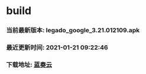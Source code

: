 # build

### 当前最新版本: legado_google_3.21.012109.apk
### 最近更新时间: 2021-01-21 09:22:46
### 下载地址: [蓝奏云](https://wwa.lanzous.com/b0d8bblej)

